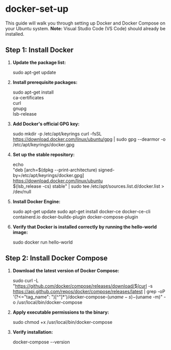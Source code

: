 # docker-set-up


This guide will walk you through setting up Docker and Docker Compose on your Ubuntu system. **Note:** Visual Studio Code (VS Code) should already be installed.

## Step 1: Install Docker

1. **Update the package list:**
   
   sudo apt-get update


3. **Install prerequisite packages:**
 
   sudo apt-get install \
       ca-certificates \
       curl \
       gnupg \
       lsb-release


4. **Add Docker's official GPG key:**

   sudo mkdir -p /etc/apt/keyrings
   curl -fsSL https://download.docker.com/linux/ubuntu/gpg | sudo gpg --dearmor -o /etc/apt/keyrings/docker.gpg
   

5. **Set up the stable repository:**
 
   echo \
     "deb [arch=$(dpkg --print-architecture) signed-by=/etc/apt/keyrings/docker.gpg] https://download.docker.com/linux/ubuntu \
     $(lsb_release -cs) stable" | sudo tee /etc/apt/sources.list.d/docker.list > /dev/null
 

6. **Install Docker Engine:**

   sudo apt-get update
   sudo apt-get install docker-ce docker-ce-cli containerd.io docker-buildx-plugin docker-compose-plugin
  

7. **Verify that Docker is installed correctly by running the hello-world image:**
 
   sudo docker run hello-world
  

## Step 2: Install Docker Compose

1. **Download the latest version of Docker Compose:**

   sudo curl -L "https://github.com/docker/compose/releases/download/$(curl -s https://api.github.com/repos/docker/compose/releases/latest | grep -oP '(?<="tag_name": ")[^"]*')/docker-compose-$(uname -s)-$(uname -m)" -o /usr/local/bin/docker-compose


2. **Apply executable permissions to the binary:**

   sudo chmod +x /usr/local/bin/docker-compose
  

3. **Verify installation:**

   docker-compose --version
  
